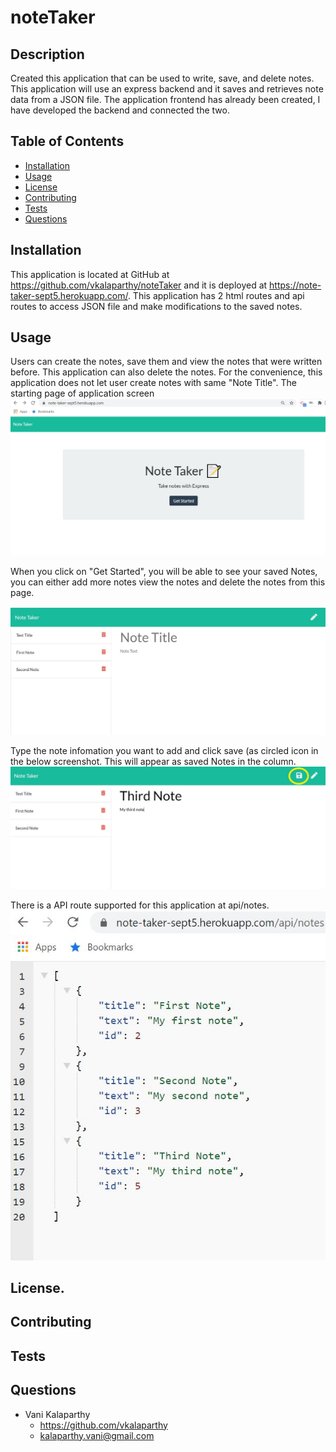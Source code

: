 # noteTaker
## Description
Created this application that can be used to write, save, and delete notes. This application will use an express backend and it saves and retrieves note data from a JSON file. The application frontend has already been created, I have developed the backend and connected the two.
## Table of Contents
* [Installation](#installation)
* [Usage](#usage)
* [License](#license)
* [Contributing](#contributing)
* [Tests](#tests)
* [Questions](#questions)
## Installation
This application is located at GitHub at https://github.com/vkalaparthy/noteTaker and it is deployed at https://note-taker-sept5.herokuapp.com/.  This application has 2 html routes and api routes to access JSON file and make modifications to the saved notes.
## Usage
Users can create the notes, save them and view the notes that were written before.  This application can also delete the notes.  For the convenience, this application does not let user create notes with same "Note Title".  The starting page of application screen
![Image of image1](./assets/CaptureNote1.JPG)

When you click on "Get Started", you will be able to see your saved Notes, you can either add more notes view the notes and delete the notes from this page.

![Image of image2](./assets/CaptureNote2.JPG)

Type the note infomation you want to add and click save (as circled icon in the below screenshot. This will appear as saved Notes in the column.
![Image of image3](./assets/CaptureNote3.jpg)

There is a API route supported for this application at api/notes.
![Image of image4](./assets/CaptureApi.JPG)

## License.
## Contributing
## Tests

## Questions
* Vani Kalaparthy
  * https://github.com/vkalaparthy
  * kalaparthy.vani@gmail.com
